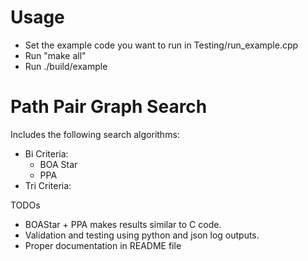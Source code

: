 # Usage
* Set the example code you want to run in Testing/run_example.cpp
* Run "make all"
* Run ./build/example

# Path Pair Graph Search
Includes the following search algorithms:
  * Bi Criteria:
    * BOA Star
    * PPA
  * Tri Criteria:

TODOs
  * BOAStar + PPA makes results similar to C code.
  * Validation and testing using python and json log outputs.
  * Proper documentation in README file

